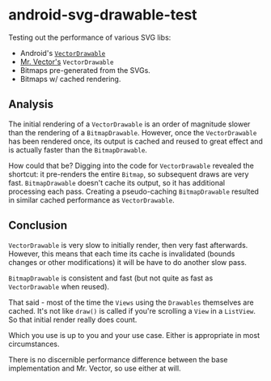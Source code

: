 # android-svg-drawable-test

Testing out the performance of various SVG libs:

- Android's [`VectorDrawable`](https://developer.android.com/reference/android/graphics/drawable/VectorDrawable.html)
- [Mr. Vector's](https://github.com/telly/MrVector) `VectorDrawable`
- Bitmaps pre-generated from the SVGs.
- Bitmaps w/ cached rendering.

## Analysis

The initial rendering of a `VectorDrawable` is an order of magnitude slower than the rendering of a `BitmapDrawable`. However, once the `VectorDrawable` has been rendered once, its output is cached and reused to great effect and is actually faster than the `BitmapDrawable`.

How could that be? Digging into the code for `VectorDrawable` revealed the shortcut: it pre-renders the entire `Bitmap`, so subsequent draws are very fast. `BitmapDrawable` doesn't cache its output, so it has additional processing each pass. Creating a pseudo-caching `BitmapDrawable` resulted in similar cached performance as `VectorDrawable`.

## Conclusion

`VectorDrawable` is very slow to initially render, then very fast afterwards. However, this means that each time its cache is invalidated (bounds changes or other modifications) it will be have to do another slow pass.

`BitmapDrawable` is consistent and fast (but not quite as fast as `VectorDrawable` when reused).

That said - most of the time the `Views` using the `Drawables` themselves are cached. It's not like `draw()` is called if you're scrolling a `View` in a `ListView`. So that initial render really does count.

Which you use is up to you and your use case. Either is appropriate in most circumstances.

There is no discernible performance difference between the base implementation and Mr. Vector, so use either at will.